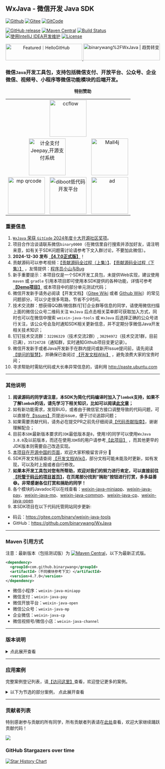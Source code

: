 ## WxJava - 微信开发 Java SDK
[![Github](https://img.shields.io/github/stars/binarywang/WxJava?logo=github&style=flat&label=Stars)](https://github.com/binarywang/WxJava)
[![Gitee](https://gitee.com/binary/weixin-java-tools/badge/star.svg?theme=blue)](https://gitee.com/binary/weixin-java-tools)
[![GitCode](https://gitcode.com/binary/WxJava/star/badge.svg)](https://gitcode.com/binary/WxJava)

[![GitHub release](https://img.shields.io/github/release/binarywang/WxJava?label=Release)](https://github.com/binarywang/WxJava/releases)
[![Maven Central](https://img.shields.io/maven-central/v/com.github.binarywang/wx-java?label=Maven)](https://central.sonatype.com/artifact/com.github.binarywang/wx-java/versions)
[![Build Status](https://img.shields.io/circleci/project/github/binarywang/WxJava/develop.svg?sanitize=true&label=Build)](https://circleci.com/gh/binarywang/WxJava/tree/develop)
[![使用IntelliJ IDEA开发维护](https://img.shields.io/badge/IntelliJ%20IDEA-支持-blue.svg)](https://www.jetbrains.com/?from=WxJava-weixin-java-tools)
[![License](https://img.shields.io/badge/License-Apache%202.0-blue.svg)](https://opensource.org/licenses/Apache-2.0)

<div align="center">
  <a href="https://hellogithub.com/repository/6de6147050c94db4aedfd7098d19f8d8" target="_blank">
    <img src="https://api.hellogithub.com/v1/widgets/recommend.svg?rid=6de6147050c94db4aedfd7098d19f8d8&claim_uid=mwKh0tILBfjlezR" alt="Featured｜HelloGitHub" width="250" height="54" />
  </a>
  <a href="https://trendshift.io/repositories/12152" target="_blank">
    <img src="https://trendshift.io/api/badge/repositories/12152" alt="binarywang%2FWxJava | 趋势转变" width="250" height="55" />
  </a>
</div>

### 微信`Java`开发工具包，支持包括微信支付、开放平台、公众号、企业微信、视频号、小程序等微信功能模块的后端开发。
<div align="center">
  <b>特别赞助</b>
  <table cellspacing="0" cellpadding="0" width="500">
    <tr>
      <td align="center" colspan="3">
        <a href="http://www.ccflow.org/?from=wxjava" target="_blank">
          <img height="120" src="https://ccfast.cc/AD/ccflow2.png" alt="ccflow">
        </a>
      </td>
    </tr>
    <tr>
      <td align="center" colspan="2">
        <a href="https://www.jeequan.com/product/jeepay.html" target="_blank">
          <img height="120" src="https://jeequan.oss-cn-beijing.aliyuncs.com/jeepay/img/wxjava_jeepay.png" alt="计全支付Jeepay,开源支付系统">
        </a>
      </td>
      <td align="center">
        <a href="https://www.mall4j.com/cn/?statId=9" target="_blank">
          <img height="120" src="https://img.mall4j.com/mall.png" alt="Mall4j">
        </a>
      </td>
    </tr>
    <tr>
      <td align="center">
        <a href="http://mp.weixin.qq.com/mp/homepage?__biz=MzI3MzAwMzk4OA==&hid=1&sn=f31af3bf562b116b061c9ab4edf70b61&scene=18#wechat_redirect" target="_blank">
          <img height="120" src="https://gitee.com/binary/weixin-java-tools/raw/develop/images/qrcodes/mp.png" alt="mp qrcode">
        </a>
      </td>
      <td align="center">
        <a href="https://www.diboot.com?from=wxjava" target="_blank">
          <img height="120" src="https://www.diboot.com/img/diboot_ad.png" alt="diboot低代码开发平台">
        </a>
      </td>
      <td align="center">
        <a href="#" target="_blank">
          <img height="120" src="images/banners/aliyun.jpg" alt="ad">
        </a>
      </td>
    </tr>
  </table>
</div>

### 重要信息
1. [`WxJava` 荣获 `GitCode` 2024年度十大开源社区奖项](https://mp.weixin.qq.com/s/wM_UlMsDm3IZ1CPPDvcvQw)。
2. 项目合作洽谈请联系微信`binary0000`（在微信里自行搜索并添加好友，请注明来意，如有关于SDK问题需讨论请参考下文入群讨论，不要加此微信）。
3. **2024-12-30 发布 [【4.7.0正式版】](https://mp.weixin.qq.com/s/_7k-XLYBqeJJhvHWCsdT0A)**！
4. 贡献源码可以参考视频：[【贡献源码全过程（上集）】](https://mp.weixin.qq.com/s/3xUZSATWwHR_gZZm207h7Q)、[【贡献源码全过程（下集）】](https://mp.weixin.qq.com/s/nyzJwVVoYSJ4hSbwyvTx9A) ，友情提供：[程序员小山与Bug](https://space.bilibili.com/473631007)
5. 新手重要提示：本项目仅是一个SDK开发工具包，未提供Web实现，建议使用 `maven` 或 `gradle` 引用本项目即可使用本SDK提供的各种功能，详情可参考 **[【Demo项目】](demo.md)** 或本项目中的部分单元测试代码；
6. 微信开发新手请务必阅读【开发文档】（[Gitee Wiki](https://gitee.com/binary/weixin-java-tools/wikis/Home) 或者 [Github Wiki](https://github.com/binarywang/WxJava/wiki)）的常见问题部分，可以少走很多弯路，节省不少时间。
7. 技术交流群：想获得QQ群/微信群/钉钉企业群等信息的同学，请使用微信扫描上面的微信公众号二维码关注 `WxJava` 后点击相关菜单即可获取加入方式，同时也可以在微信中搜索 `weixin-java-tools` 或 `WxJava` 后选择正确的公众号进行关注，该公众号会及时通知SDK相关更新信息，并不定期分享微信Java开发相关技术知识；
8. 钉钉技术交流群：`32206329`（技术交流2群）, `30294972`（技术交流1群，目前已满），`35724728`（通知群，实时通知Github项目变更记录）。
9. 微信开发新手或者Java开发新手在群内提问或新开Issue提问前，请先阅读[【提问的智慧】](https://github.com/ryanhanwu/How-To-Ask-Questions-The-Smart-Way/blob/master/README-zh_CN.md)，并确保已查阅过 [【开发文档Wiki】](https://github.com/binarywang/WxJava/wiki) ，避免浪费大家的宝贵时间；
10. 寻求帮助时需贴代码或大长串异常信息的，请利用 http://paste.ubuntu.com 

--------------------------------
### 其他说明
1. **阅读源码的同学请注意，本SDK为简化代码编译时加入了`lombok`支持，如果不了解`lombok`的话，请先学习下相关知识，比如可以阅读[此文章](https://mp.weixin.qq.com/s/cUc-bUcprycADfNepnSwZQ)；**
2. 如有新功能需求，发现BUG，或者由于微信官方接口调整导致的代码问题，可以直接在[【Issues】](https://github.com/binarywang/WxJava/issues)页提出issue，便于讨论追踪问题；
3. 如果需要贡献代码，请务必在提交PR之前先仔细阅读[【代码贡献指南】](CONTRIBUTING.md)，谢谢理解配合；
4. 目前本`SDK`最新版本要求的`JDK`最低版本是`8`，使用`7`的同学可以使用`WxJava` `3.8.0`及以前版本，而还在使用`JDK`6的用户请参考[【此项目】]( https://github.com/binarywang/weixin-java-tools-for-jdk6) ，而其他更早的JDK版本则需要自己改造实现。
5. [本项目在开源中国的页面](https://www.oschina.net/p/weixin-java-tools-new)，欢迎大家积极留言评分 🙂
6. SDK开发文档请查阅 [【开发文档Wiki】](https://github.com/binarywang/WxJava/wiki)，部分文档可能未能及时更新，如有发现，可以及时上报或者自行修改。
7. **如果本开发工具包对您有所帮助，欢迎对我们的努力进行肯定，可以直接前往[【托管于码云的项目首页】](http://gitee.com/binary/weixin-java-tools)，在页尾部分找到“捐助”按钮进行打赏，多多益善 😄。非常感谢各位打赏和捐助的同学！**
8. 各个模块的Javadoc可以在线查看：[weixin-java-miniapp](http://binary.ac.cn/weixin-java-miniapp-javadoc/)、[weixin-java-pay](http://binary.ac.cn/weixin-java-pay-javadoc/)、[weixin-java-mp](http://binary.ac.cn/weixin-java-mp-javadoc/)、[weixin-java-common](http://binary.ac.cn/weixin-java-common-javadoc/)、[weixin-java-cp](http://binary.ac.cn/weixin-java-cp-javadoc/)、[weixin-java-open](http://binary.ac.cn/weixin-java-open-javadoc/)
9. 本SDK项目在以下代码托管网站同步更新:
* 码云：https://gitee.com/binary/weixin-java-tools
* GitHub：https://github.com/binarywang/WxJava

---------------------------------
### Maven 引用方式
注意：最新版本（包括测试版）为 [![Maven Central](https://img.shields.io/maven-central/v/com.github.binarywang/wx-java.svg)](https://central.sonatype.com/artifact/com.github.binarywang/wx-java/versions)，以下为最新正式版。

```xml
<dependency>
  <groupId>com.github.binarywang</groupId>
  <artifactId>（不同模块参考下文）</artifactId>
  <version>4.7.0</version>
</dependency>
```

  - 微信小程序：`weixin-java-miniapp`   
  - 微信支付：`weixin-java-pay`
  - 微信开放平台：`weixin-java-open`   
  - 微信公众号：`weixin-java-mp`    
  - 企业微信：`weixin-java-cp`
  - 微信视频号/微信小店：`weixin-java-channel`


---------------------------------
### 版本说明

<details>
<summary>点此展开查看</summary>
  
1. 本项目定为大约每半年左右发布一次正式版，遇到重大问题需修复会及时提交新版本，欢迎大家随时提交 `Pull Request`；
2. 每次代码更新都会自动构建出新版本方便及时尝鲜，版本号格式为 `x.x.x-时间戳`;
3. 发布正式版时，`develop` 分支代码合并进入 `release` 分支），版本号格式为 `X.X.0`（如`2.1.0`，`2.2.0`等）；
4. 每隔一段时间后，会发布测试版本（如`3.6.8.B`，即尾号不为0，并添加B，以区别于正式版），代码仅存在于 `develop` 分支中；
5. 目前最新版本号为 [![Maven Central](https://img.shields.io/maven-central/v/com.github.binarywang/wx-java.svg)](http://mvnrepository.com/artifact/com.github.binarywang/wx-java) ，也可以通过访问以下链接分别查看各个模块最新的版本： 
[【微信支付】](https://central.sonatype.com/artifact/com.github.binarywang/weixin-java-pay/versions) 、[【小程序】](https://central.sonatype.com/artifact/com.github.binarywang/weixin-java-miniapp/versions) 、[【公众号】](https://central.sonatype.com/artifact/com.github.binarywang/weixin-java-mp/versions) 、[【企业微信】](https://central.sonatype.com/artifact/com.github.binarywang/weixin-java-cp/versions)、[【开放平台】](https://central.sonatype.com/artifact/com.github.binarywang/weixin-java-open/versions)、[【视频号】](https://central.sonatype.com/artifact/com.github.binarywang/weixin-java-channel/versions)


</details>

----------------------------------
### 应用案例
完整案例登记列表，请[【访问这里】](https://github.com/binarywang/WxJava/issues/729)查看，欢迎登记更多的案例。

<details>
<summary>以下为节选的部分案例， 点此展开查看</summary>

#### 开源项目：
- 基于微信公众号的签到、抽奖、发送弹幕程序：https://github.com/workcheng/weiya
- Jeepay 支付系统：https://gitee.com/jeequan/jeepay
- 微同商城：https://gitee.com/fuyang_lipengjun/platform
- 微信点餐系统：https://github.com/sqmax/springboot-project
- 专注批量推送的小而美的工具：https://github.com/rememberber/WePush
- yshop意象商城系统：https://gitee.com/guchengwuyue/yshopmall
- wx-manage（微信公众号管理项目）：https://github.com/niefy/wx-manage
- 基于若依开发的微信公众号管理系统：https://gitee.com/joolun/JooLun-wx
- SAAS微信小程序电商：https://gitee.com/wei-it/weiit-saas
- mall4j 电商商城系统：https://gitee.com/gz-yami/mall4j

#### 小程序：
- （京东）友家铺子，友家铺子店长版，京粉精选
- [喵星人贴吧助手(扫码关注)](http://p98ahz3tg.bkt.clouddn.com/miniappqrcode.jpg)
- 树懒揽书+
- 广廉快线，鹏城巴士等
- 当燃挑战、sportlight轻灵运动
- 360考试宝典
- 民医台
- 来一团商家版
- 史必达（史丹利）
- 嘀嗒云印
- 维沃吼吼
- 王朝社区（比亚迪新能源社区）
- 极吼吼手机上门回收换新
- 未来信封 
- 5G惠享
- 生菜wordpress转小程序
- 丽日购

#### 公众号：
- 中国电信上海网厅（sh_189）
- E答平台
- 宁夏生鲜365
- 通服货滴
- 神龙养车
- 沃音乐商务智能
- 光环云社群
- 手机排队
- [全民约跑健身便利店](http://www.oneminsport.com/)
- 民医台
- YshopMall
- 好行景区直通车以及全国40多个公众号
- 我奥篮球公众号
- 未来信封官微
- 银川智云问诊
- 5G惠享

#### 企业微信：
- HTC企业微信
- 掌上史丹利
- 药店益

#### 其他：
- 高善人力资源
- 小猪餐餐
- 餐饮系统
- 微信公众号管理系统：http://demo.joolun.com
- 锐捷网络：Saleslink

</details>

----------------------------------
### 贡献者列表
特别感谢参与贡献的所有同学，所有贡献者列表请在[此处](https://github.com/binarywang/WxJava/graphs/contributors)查看，欢迎大家继续踊跃贡献代码！

<a href="https://github.com/binarywang/WxJava/graphs/contributors">
  <img src="https://contrib.rocks/image?repo=binarywang/WxJava" />
</a>

### GitHub Stargazers over time
[![Star History Chart](https://api.star-history.com/svg?repos=binarywang/WxJava&type=Date)](https://star-history.com/#binarywang/WxJava&Date)
